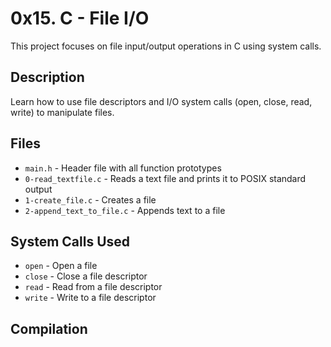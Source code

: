 # 0x15. C - File I/O

This project focuses on file input/output operations in C using system calls.

## Description
Learn how to use file descriptors and I/O system calls (open, close, read, write) to manipulate files.

## Files
- `main.h` - Header file with all function prototypes
- `0-read_textfile.c` - Reads a text file and prints it to POSIX standard output
- `1-create_file.c` - Creates a file
- `2-append_text_to_file.c` - Appends text to a file

## System Calls Used
- `open` - Open a file
- `close` - Close a file descriptor
- `read` - Read from a file descriptor
- `write` - Write to a file descriptor

## Compilation
